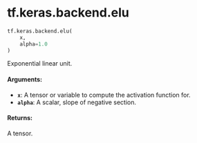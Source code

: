 <div itemscope itemtype="http://developers.google.com/ReferenceObject">
<meta itemprop="name" content="tf.keras.backend.elu" />
<meta itemprop="path" content="Stable" />
</div>

# tf.keras.backend.elu

``` python
tf.keras.backend.elu(
    x,
    alpha=1.0
)
```

Exponential linear unit.

#### Arguments:

* <b>`x`</b>: A tensor or variable to compute the activation function for.
* <b>`alpha`</b>: A scalar, slope of negative section.


#### Returns:

A tensor.